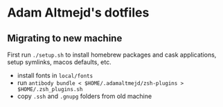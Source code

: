 # Adam Altmejd's dotfiles

## Migrating to new machine

First run `./setup.sh` to install homebrew packages and cask applications, setup symlinks, macos defaults, etc.

* install fonts in `local/fonts`
* run `antibody bundle < $HOME/.adamaltmejd/zsh-plugins > $HOME/.zsh_plugins.sh`
* copy `.ssh` and `.gnupg` folders from old machine
